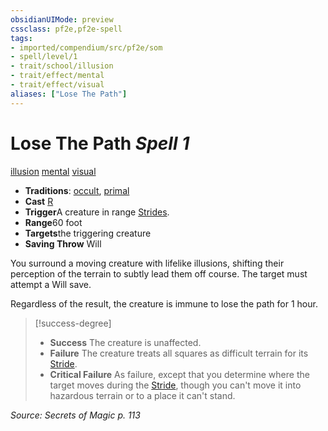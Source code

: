 ```yaml
---
obsidianUIMode: preview
cssclass: pf2e,pf2e-spell
tags:
- imported/compendium/src/pf2e/som
- spell/level/1
- trait/school/illusion
- trait/effect/mental
- trait/effect/visual
aliases: ["Lose The Path"]
---
```

# Lose The Path *Spell 1*   
[illusion](illusion.md)  [mental](mental.md)  [visual](visual.md)  

- **Traditions**: [occult](occult.md), [primal](primal.md)
- **Cast** [R](chapter-9-playing-the-game.md#Actions "Reaction") 
- **Trigger**A creature in range [Strides](stride.md).
- **Range**60 foot
- **Targets**the triggering creature
- **Saving Throw** Will

You surround a moving creature with lifelike illusions, shifting their perception of the terrain to subtly lead them off course. The target must attempt a Will save.

Regardless of the result, the creature is immune to lose the path for 1 hour.

> [!success-degree] 
> - **Success** The creature is unaffected.
> - **Failure** The creature treats all squares as difficult terrain for its [Stride](stride.md).
> - **Critical Failure** As failure, except that you determine where the target moves during the [Stride](stride.md), though you can't move it into hazardous terrain or to a place it can't stand.

*Source: Secrets of Magic p. 113*